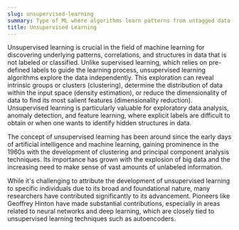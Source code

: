 ```yaml
---
slug: unsupervised-learning
summary: Type of ML where algorithms learn patterns from untagged data, without any guidance on what outcomes to predict.
title: Unsupervised Learning
---
```


Unsupervised learning is crucial in the field of machine learning for discovering underlying patterns, correlations, and structures in data that is not labeled or classified. Unlike supervised learning, which relies on pre-defined labels to guide the learning process, unsupervised learning algorithms explore the data independently. This exploration can reveal intrinsic groups or clusters (clustering), determine the distribution of data within the input space (density estimation), or reduce the dimensionality of data to find its most salient features (dimensionality reduction). Unsupervised learning is particularly valuable for exploratory data analysis, anomaly detection, and feature learning, where explicit labels are difficult to obtain or when one wants to identify hidden structures in data.

The concept of unsupervised learning has been around since the early days of artificial intelligence and machine learning, gaining prominence in the 1960s with the development of clustering and principal component analysis techniques. Its importance has grown with the explosion of big data and the increasing need to make sense of vast amounts of unlabeled information.

While it's challenging to attribute the development of unsupervised learning to specific individuals due to its broad and foundational nature, many researchers have contributed significantly to its advancement. Pioneers like Geoffrey Hinton have made substantial contributions, especially in areas related to neural networks and deep learning, which are closely tied to unsupervised learning techniques such as autoencoders.
